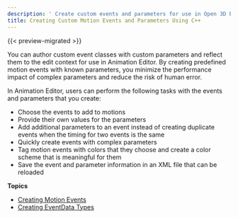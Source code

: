 ```yaml
---
description: ' Create custom events and parameters for use in Open 3D Engine''s Animation Editor. '
title: Creating Custom Motion Events and Parameters Using C++
---
```


{{< preview-migrated >}}

You can author custom event classes with custom parameters and reflect them to the edit context for use in Animation Editor. By creating predefined motion events with known parameters, you minimize the performance impact of complex parameters and reduce the risk of human error.

In Animation Editor, users can perform the following tasks with the events and parameters that you create:
+ Choose the events to add to motions
+ Provide their own values for the parameters
+ Add additional parameters to an event instead of creating duplicate events when the timing for two events is the same
+ Quickly create events with complex parameters
+ Tag motion events with colors that they choose and create a color scheme that is meaningful for them
+ Save the event and parameter information in an XML file that can be reloaded

**Topics**
+ [Creating Motion Events](/docs/user-guide/visualization/animation/character-editor/custom-events-parameters-creating-motion-events.md)
+ [Creating EventData Types](/docs/user-guide/visualization/animation/character-editor/custom-events-parameters-creating-eventdata-types.md)
